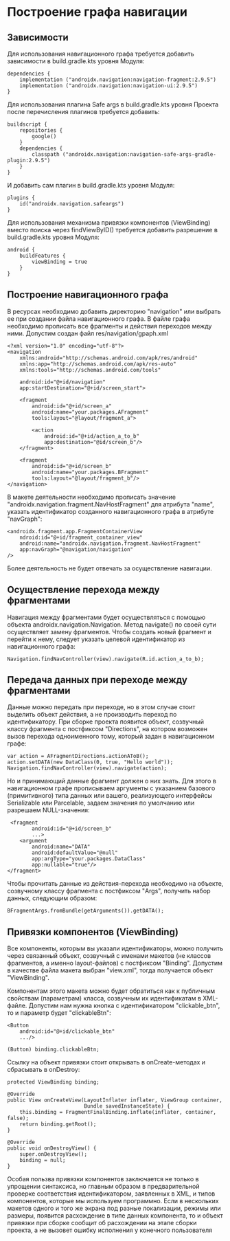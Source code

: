 # Построение графа навигации

## Зависимости
Для использования навигационного графа требуется добавить зависимости в build.gradle.kts уровня Модуля:
```
dependencies {
    implementation ("androidx.navigation:navigation-fragment:2.9.5")
    implementation ("androidx.navigation:navigation-ui:2.9.5")    
}
```

Для использования плагина Safe args в build.gradle.kts уровня Проекта после перечисления плагинов требуется добавить:
```
buildscript {
    repositories {
        google()
    }
    dependencies {
        classpath ("androidx.navigation:navigation-safe-args-gradle-plugin:2.9.5")
    }
}
```

И добавить cам плагин в build.gradle.kts уровня Модуля:
```
plugins {
    id("androidx.navigation.safeargs")
}
```

Для использования механизма привязки компонентов (ViewBinding) вместо поиска через findViewByID() требуется добавить разрешение в build.gradle.kts уровня Модуля:
```
android {
    buildFeatures {
        viewBinding = true
    }
}
```

## Построение навигационного графа
В ресурсах необходимо добавить директорию "navigation" или выбрать ее при создании файла навигационного графа. В файле графа необходимо прописать все фрагменты и действия переходов между ними. Допустим создан файл res/navigation/gpaph.xml

```
<?xml version="1.0" encoding="utf-8"?>
<navigation
    xmlns:android="http://schemas.android.com/apk/res/android"
    xmlns:app="http://schemas.android.com/apk/res-auto"
    xmlns:tools="http://schemas.android.com/tools"

    android:id="@+id/navigation"
    app:startDestination="@+id/screen_start">

    <fragment
        android:id="@+id/screen_a"
        android:name="your.packages.AFragment"
        tools:layout="@layout/fragment_a">

        <action
            android:id="@+id/action_a_to_b"
            app:destination="@id/screen_b"/>
    </fragment>

    <fragment
        android:id="@+id/screen_b"
        android:name="your.packages.BFragment"
        tools:layout="@layout/fragment_b"/>
</navigation>
```

В макете деятельности необходимо прописать значение "androidx.navigation.fragment.NavHostFragment" для атрибута "name", указать идентификатор созданного навигационного графа в атрибуте "navGraph":
```
<androidx.fragment.app.FragmentContainerView
    ndroid:id="@+id/fragment_container_view"
    android:name="androidx.navigation.fragment.NavHostFragment"
    app:navGraph="@navigation/navigation"
/>
```

Более деятельность не будет отвечать за осуществление навигации. 

## Осуществление перехода между фрагментами
Навигация между фрагментами будет осуществляться с помощью объекта androidx.navigation.Navigation. Метод navigate() по своей сути осуществляет замену фрагментов. Чтобы создать новый фрагмент и перейти к нему, следует указать целевой идентификатор из навигационного графа:
```
Navigation.findNavController(view).navigate(R.id.action_a_to_b);
```

## Передача данных при переходе между фрагментами
Данные можно передать при переходе, но в этом случае стоит выделить объект действия, а не производить переход по идентификатору. При сборке проекта появится объект, созвучный классу фрагмента с постфиксом "Directions", на котором возможен вызов перехода одноименного тому, который задан в навигационном графе:
```
var action = AFragmentDirections.actionAToB();
action.setDATA(new DataClass(0, true, "Hello world"));
Navigation.findNavController(view).navigate(action);
```

Но и принимающий данные фрагмент должен о них знать. Для этого в навигационном графе прописываем аргументы с указанием базового (примитивного) типа данных или вашего, реализующего интерфейсы Serializable или Parcelable, задаем значения по умолчанию или разрешаем NULL-значения:  
```
 <fragment
        android:id="@+id/screen_b"
        ...>
    <argument
        android:name="DATA"
        android:defaultValue="@null"
        app:argType="your.packages.DataClass"
        app:nullable="true"/>
</fragment>
```

Чтобы прочитать данные из действия-перехода необходимо на объекте, созвучному классу фрагмента с постфиксом "Args", получить набор данных, следующим образом:
```
BFragmentArgs.fromBundle(getArguments()).getDATA();
```

## Привязки компонентов (ViewBinding)
Все компоненты, которым вы указали идентификаторы, можно получить через связанный объект, созвучный с именами макетов (не классов фрагментов, а именно layout-файлов) с постфиксом "Binding". Допустим в качестве файла макета выбран "view.xml", тогда получается объект "ViewBinding".

Компонентам этого макета можно будет обратиться как к публичным свойствам (параметрам) класса, созвучным их идентификатам в XML-файле. Допустим нам нужна кнопка с идентификатором "clickable_btn", то и параметр будет "clickableBtn":
```
<Button
    android:id="@+id/clickable_btn" 
    .../>
    
(Button) binding.clickableBtn;
```

Ссылку на объект привязки стоит открывать в onCreate-методах и сбрасывать в onDestroy:
```
protected ViewBinding binding;

@Override
public View onCreateView(LayoutInflater inflater, ViewGroup container,
                         Bundle savedInstanceState) {
    this.binding = FragmentFinalBinding.inflate(inflater, container, false);
    return binding.getRoot();
}

@Override
public void onDestroyView() {
    super.onDestroyView();
    binding = null;
}
```

Особая пользва привязки компонентов заключается не только в упрощении синтаксиса, но главным образом в предварительной проверке соответствия идентификатором, заявленных в XML, и типов компонентов, которые мы используем программно. Если в нескольких макетов одного и того же экрана под разные локализации, режимы или размеры, появится расхождение в типе данных компонента, то и объект привязки при сборке сообщит об расхождении на этапе сборки проекта, а не вызовет ошибку исполнения у конечного пользователя